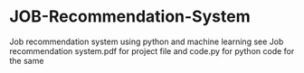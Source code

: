 # JOB-Recommendation-System
Job recommendation system using python and machine learning
see Job recommendation system.pdf for project file and code.py for python code for the same

